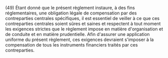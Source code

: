 (49) Étant donné que le présent règlement instaure, à des fins réglementaires, une obligation légale de compensation par des contreparties centrales spécifiques, il est essentiel de veiller à ce que ces contreparties centrales soient sûres et saines et respectent à tout moment les exigences strictes que le règlement impose en matière d'organisation et de conduite et en matière prudentielle. Afin d'assurer une application uniforme du présent règlement, ces exigences devraient s'imposer à la compensation de tous les instruments financiers traités par ces contreparties.